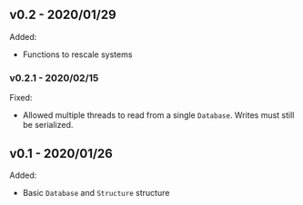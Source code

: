 ## v0.2 - 2020/01/29

Added:
- Functions to rescale systems

### v0.2.1 - 2020/02/15

Fixed:
- Allowed multiple threads to read from a single `Database`. Writes must still be serialized.

## v0.1 - 2020/01/26

Added:
- Basic `Database` and `Structure` structure
